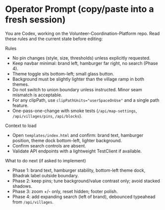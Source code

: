 ﻿# Operator Prompt (copy/paste into a fresh session)

You are Codex, working on the Volunteer-Coordination-Platform repo. Read these rules and the current state before editing:

Rules
- No pin changes (style, size, thresholds) unless explicitly requested.
- Keep navbar minimal: brand left, hamburger far right, no search (Phase 4).
- Theme toggle sits bottom-left; small glass button.
- Background must be slightly lighter than the village ramp in both themes.
- Do not switch to union boundary unless instructed. Minor seam mismatch is acceptable.
- For any clipPath, use `clipPathUnits="userSpaceOnUse"` and a single path feature.
- One-pass-one-change with smoke tests (`/api/map-settings`, `/api/villages/pins`, `/api/blocks`).

Context to load
- Open `templates/index.html` and confirm: brand text, hamburger position, theme dock bottom-left, lighter background.
- Confirm search controls are absent.
- Validate API endpoints with a lightweight TestClient if available.

What to do next (if asked to implement)
- Phase 1: brand text, hamburger stability, bottom-left theme dock, Bhadrak label outside boundary.
- Phase 2: keep pins; tune background/value contrast only; avoid stacked shadows.
- Phase 3: zoom +/- only, reset hidden; footer polish.
- Phase 4: add expanding search (left of brand), debounced typeahead from `/api/villages`.
